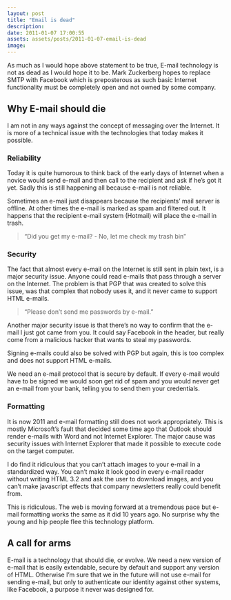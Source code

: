 ```yaml
---
layout: post
title: "Email is dead"
description:
date: 2011-01-07 17:00:55
assets: assets/posts/2011-01-07-email-is-dead
image: 
---
```


As much as I would hope above statement to be true, E-mail technology is not as dead as I would hope it to be. Mark Zuckerberg hopes to replace SMTP with Facebook which is preposterous as such basic Internet functionality must be completely open and not owned by some company.
<h2>Why E-mail should die</h2>
I am not in any ways against the concept of messaging over the Internet. It is more of a technical issue with the technologies that today makes it possible.
<h3>Reliability</h3>
Today it is quite humorous to think back of the early days of Internet when a novice would send e-mail and then call to the recipient and ask if he’s got it yet. Sadly this is still happening all because e-mail is not reliable.

Sometimes an e-mail just disappears because the recipients’ mail server is offline. At other times the e-mail is marked as spam and filtered out. It happens that the recipient e-mail system (Hotmail) will place the e-mail in trash.
<blockquote>“Did you get my e-mail?
- No, let me check my trash bin”</blockquote>
<h3>Security</h3>
The fact that almost every e-mail on the Internet is still sent in plain text, is a major security issue. Anyone could read e-mails that pass through a server on the Internet. The problem is that PGP that was created to solve this issue, was that complex that nobody uses it, and it never came to support HTML e-mails.
<blockquote>“Please don’t send me passwords by e-mail.”</blockquote>
Another major security issue is that there’s no way to confirm that the e-mail I just got came from you. It could say Facebook in the header, but really come from a malicious hacker that wants to steal my passwords.

Signing e-mails could also be solved with PGP but again, this is too complex and does not support HTML e-mails.

We need an e-mail protocol that is secure by default. If every e-mail would have to be signed we would soon get rid of spam and you would never get an e-mail from your bank, telling you to send them your credentials.
<h3>Formatting</h3>
It is now 2011 and e-mail formatting still does not work appropriately. This is mostly Microsoft’s fault that decided some time ago that Outlook should render e-mails with Word and not Internet Explorer. The major cause was security issues with Internet Explorer that made it possible to execute code on the target computer.

I do find it ridiculous that you can’t attach images to your e-mail in a standardized way. You can’t make it look good in every e-mail reader without writing HTML 3.2 and ask the user to download images, and you can’t make javascript effects that company newsletters really could benefit from.

This is ridiculous. The web is moving forward at a tremendous pace but e-mail formatting works the same as it did 10 years ago. No surprise why the young and hip people flee this technology platform.
<h2>A call for arms</h2>
E-mail is a technology that should die, or evolve. We need a new version of e-mail that is easily extendable, secure by default and support any version of HTML. Otherwise I’m sure that we in the future will not use e-mail for sending e-mail, but only to authenticate our identity against other systems, like Facebook, a purpose it never was designed for.

